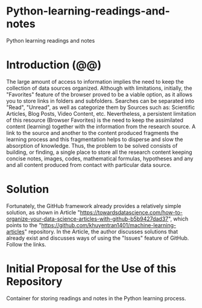 # Python-learning-readings-and-notes
Python learning readings and notes

# Introduction (@@)

The large amount of access to information implies the need to keep the collection of data sources organized.
Although with limitations, initially, the "Favorites" feature of the browser proved to be a viable option, as it allows you to store links in folders and subfolders. Searches can be separated into "Read", "Unread", as well as categorize them by Sources such as: Scientific Articles, Blog Posts, Video Content, etc.
Nevertheless, a persistent limitation of this resource (Browser Favorites) is the need to keep the assimilated content (learning) together with the information from the research source. A link to the source and another to the content produced fragments the learning process and this fragmentation helps to disperse and slow the absorption of knowledge.
Thus, the problem to be solved consists of building, or finding, a single place to store all the research content keeping concise notes, images, codes, mathematical formulas, hypotheses and any and all content produced from contact with particular data source.

# Solution

Fortunately, the GitHub framework already provides a relatively simple solution, as shown in Article "https://towardsdatascience.com/how-to-organize-your-data-science-articles-with-github-b5b9427dad37", which points to the "https://github.com/khuyentran1401/machine-learning-articles" repository.
In the Article, the author discusses solutions that already exist and discusses ways of using the "Issues" feature of GitHub. Follow the links.


# Initial Proposal for the Use of this Repository

Container for storing readings and notes in the Python learning process.

